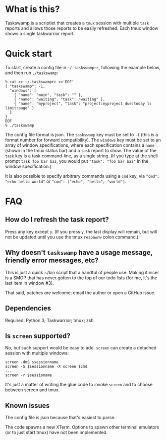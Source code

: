 What is this?
=============

Taskswamp is a scriptlet that creates a `tmux` session with multiple `task`
reports and allows those reports to be easily refreshed.  Each tmux window
shows a single taskwarrior report.

Quick start
===========

To start, create a config file in `~/.taskswamprc`, following the example
below, and then run `./taskswamp`:

    % cat >> ~/.taskswamprc <<'EOF'
    { "taskswamp": -1,
      "windows": [
        { "name": "main", "task": "" },
        { "name": "waiting", "task": "waiting" },
        { "name": "myproject", "task": "project:myproject due:today ls limit:page" }
      ]
    }
    EOF
    % ./taskswamp

The config file format is json.  The `taskswamp` key must be set to `-1` (this
is a format number for forward compatibility).  The `windows` key must be set
to an array of window specifications, where each specification contains
a `name` (shown in the tmux status bar) and a `task` report to show.
The value of the `task` key is a task command-line, as a single string.
(If you type at the shell prompt `task foo bar baz`, you would put `"task":
"foo bar baz"` in the window specification.)

It is also possible to specify arbitrary commands using a `cmd` key, via
`"cmd": "echo hello world"` or `"cmd": ["echo", "hello", "world"]`.

FAQ
===

How do I refresh the task report?
---------------------------------

Press any key except `y`.  (If you press `y`, the last display will remain,
but will not be updated until you use the tmux `respawnw` colon command.)

Why doesn't `taskswamp` have a usage message, friendly error messages, etc?
---------------------------------------------------------------------------

This is just a quick ~/bin script that a handful of people use.  Making it
nicer is a SMOP that has never gotten to the top of our todo lists (for me,
it's the last item in window #3).

That said, patches _are_ welcome; email the author or open a GitHub issue.

Dependencies
------------

Required: Python 3; Taskwarrior; tmux; zsh.

Is `screen` supported?
----------------------

No, but such support would be easy to add.  `screen` can create a detached
session with multiple windows:

    screen -dmS $sessionname
    screen -S $sessionname -X screen $cmd
    ...
    screen -r $sessioname

It's just a matter of writing the glue code to invoke `screen` and to choose
between screen and tmux.

Known issues
------------

The config file is json because that's easiest to parse.

The code spawns a new XTerm.  Options to spawn other terminal emulators (or to
just start tmux) have not been implemented.
